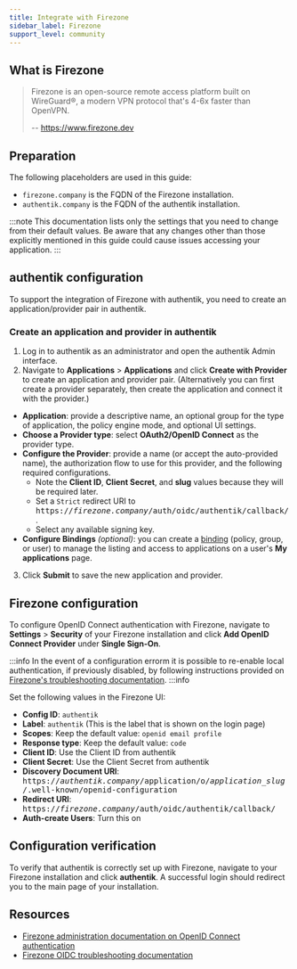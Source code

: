 ```yaml
---
title: Integrate with Firezone
sidebar_label: Firezone
support_level: community
---
```


## What is Firezone

> Firezone is an open-source remote access platform built on WireGuard®, a modern VPN protocol that's 4-6x faster than OpenVPN.
>
> -- https://www.firezone.dev

## Preparation

The following placeholders are used in this guide:

- `firezone.company` is the FQDN of the Firezone installation.
- `authentik.company` is the FQDN of the authentik installation.

:::note
This documentation lists only the settings that you need to change from their default values. Be aware that any changes other than those explicitly mentioned in this guide could cause issues accessing your application.
:::

## authentik configuration

To support the integration of Firezone with authentik, you need to create an application/provider pair in authentik.

### Create an application and provider in authentik

1. Log in to authentik as an administrator and open the authentik Admin interface.
2. Navigate to **Applications** > **Applications** and click **Create with Provider** to create an application and provider pair. (Alternatively you can first create a provider separately, then create the application and connect it with the provider.)

- **Application**: provide a descriptive name, an optional group for the type of application, the policy engine mode, and optional UI settings.
- **Choose a Provider type**: select **OAuth2/OpenID Connect** as the provider type.
- **Configure the Provider**: provide a name (or accept the auto-provided name), the authorization flow to use for this provider, and the following required configurations.
    - Note the **Client ID**, **Client Secret**, and **slug** values because they will be required later.
    - Set a `Strict` redirect URI to <kbd>https://<em>firezone.company</em>/auth/oidc/authentik/callback/</kbd>.
    - Select any available signing key.
- **Configure Bindings** _(optional)_: you can create a [binding](/docs/add-secure-apps/flows-stages/bindings/) (policy, group, or user) to manage the listing and access to applications on a user's **My applications** page.

3. Click **Submit** to save the new application and provider.

## Firezone configuration

To configure OpenID Connect authentication with Firezone, navigate to **Settings** > **Security** of your Firezone installation and click **Add OpenID Connect Provider** under **Single Sign-On**.

:::info
In the event of a configuration errorm it is possible to re-enable local authentication, if previously disabled, by following instructions provided on [Firezone's troubleshooting documentation](https://www.firezone.dev/docs/administer/troubleshoot/#re-enable-local-authentication-via-cli).
:::info

Set the following values in the Firezone UI:

- **Config ID**: `authentik`
- **Label**: `authentik` (This is the label that is shown on the login page)
- **Scopes**: Keep the default value: `openid email profile`
- **Response type**: Keep the default value: `code`
- **Client ID**: Use the Client ID from authentik
- **Client Secret**: Use the Client Secret from authentik
- **Discovery Document URI**: <kbd>https://<em>authentik.company</em>/application/o/<em>application_slug</em>/.well-known/openid-configuration</kbd>
- **Redirect URI**: <kbd>https://<em>firezone.company</em>/auth/oidc/authentik/callback/</kbd>
- **Auth-create Users**: Turn this on

## Configuration verification

To verify that authentik is correctly set up with Firezone, navigate to your Firezone installation and click **authentik**. A successful login should redirect you to the main page of your installation.

## Resources

- [Firezone administration documentation on OpenID Connect authentication](https://www.firezone.dev/docs/authenticate/oidc/)
- [Firezone OIDC troubleshooting documentation](https://www.firezone.dev/docs/administer/troubleshoot/#re-enable-local-authentication-via-cli)
